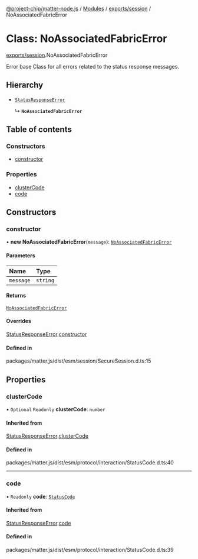 [@project-chip/matter-node.js](../README.md) / [Modules](../modules.md) / [exports/session](../modules/exports_session.md) / NoAssociatedFabricError

# Class: NoAssociatedFabricError

[exports/session](../modules/exports_session.md).NoAssociatedFabricError

Error base Class for all errors related to the status response messages.

## Hierarchy

- [`StatusResponseError`](exports_interaction.StatusResponseError.md)

  ↳ **`NoAssociatedFabricError`**

## Table of contents

### Constructors

- [constructor](exports_session.NoAssociatedFabricError.md#constructor)

### Properties

- [clusterCode](exports_session.NoAssociatedFabricError.md#clustercode)
- [code](exports_session.NoAssociatedFabricError.md#code)

## Constructors

### constructor

• **new NoAssociatedFabricError**(`message`): [`NoAssociatedFabricError`](exports_session.NoAssociatedFabricError.md)

#### Parameters

| Name | Type |
| :------ | :------ |
| `message` | `string` |

#### Returns

[`NoAssociatedFabricError`](exports_session.NoAssociatedFabricError.md)

#### Overrides

[StatusResponseError](exports_interaction.StatusResponseError.md).[constructor](exports_interaction.StatusResponseError.md#constructor)

#### Defined in

packages/matter.js/dist/esm/session/SecureSession.d.ts:15

## Properties

### clusterCode

• `Optional` `Readonly` **clusterCode**: `number`

#### Inherited from

[StatusResponseError](exports_interaction.StatusResponseError.md).[clusterCode](exports_interaction.StatusResponseError.md#clustercode)

#### Defined in

packages/matter.js/dist/esm/protocol/interaction/StatusCode.d.ts:40

___

### code

• `Readonly` **code**: [`StatusCode`](../enums/exports_interaction.StatusCode.md)

#### Inherited from

[StatusResponseError](exports_interaction.StatusResponseError.md).[code](exports_interaction.StatusResponseError.md#code)

#### Defined in

packages/matter.js/dist/esm/protocol/interaction/StatusCode.d.ts:39
